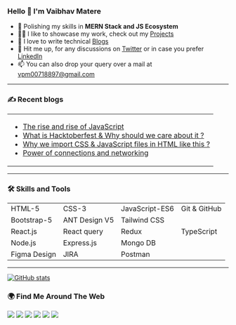 ### Hello 👋 I'm Vaibhav Matere
- 🌱 Polishing my skills in **MERN Stack and JS Ecosystem**
- 👨‍💻 I like to showcase my work, check out my [Projects](https://vaibhav-matere-portfolio-v2.vercel.app/)
- 📝 I love to write technical [Blogs](https://vaibhav-matere-portfolio-v2.vercel.app/)
- 💬 Hit me up, for any discussions on [Twitter](https://twitter.com/vaibhav_matere) or in case you prefer [LinkedIn](https://www.linkedin.com/in/vaibhavmatere/)
- 📫 You can also drop your query over a mail at vpm00718897@gmail.com
-----

### ✍️ Recent blogs

<table>
  <tr>
    <td>

- [The rise and rise of JavaScript](https://www.linkedin.com/pulse/rise-javascript-vaibhav-matere/)
- [What is Hacktoberfest & Why should we care about it ?](https://www.linkedin.com/pulse/what-hactoberfest-why-should-you-care-vaibhav-matere/)
- [Why we import CSS & JavaScript files in HTML like this ?](https://www.linkedin.com/pulse/why-we-import-css-javascript-files-html-like-vaibhav-matere-/?trackingId=V3Whs9EAQXCzJPk9NAcIfg%3D%3D)
- [Power of connections and networking](https://www.linkedin.com/pulse/power-connections-networking-vaibhav-matere/)

 
</td>
  </tr>
</table>

---

### :hammer_and_wrench: Skills and Tools
<table>
  <tr>
      <td>HTML-5</td>
      <td>CSS-3</td>
      <td>JavaScript-ES6</td>
      <td>Git & GitHub</td>
  </tr>
  <tr>
      <td>Bootstrap-5</td>
      <td>ANT Design V5</td>
      <td>Tailwind CSS</td>
  </tr>
  <tr>
      <td>React.js</td>
      <td>React query</td>
      <td>Redux</td>      
      <td>TypeScript</td>
  <tr/>
  <tr>
      <td>Node.js</td>
      <td>Express.js</td>
      <td>Mongo DB</td>
  <tr/>
  <tr>
      <td>Figma Design</td>
      <td>JIRA</td>
      <td>Postman</td>
  <tr/>
</table>

---

[![GitHub stats](https://github-readme-stats.vercel.app/api?username=vaibhav18matere&count_private=true&show_icons=true&theme=dark&text_color=e4e2e2)](https://github.com/vaibhav18matere/github-readme-stats)
  
### 🌍 Find Me Around The Web

<a href="https://twitter.com/vaibhav_matere"><img src="https://img.shields.io/badge/Twitter-1DA1F2?style=for-the-badge&logo=twitter&logoColor=white"/></a>
<a href="https://github.com/vaibhav18matere"><img src="https://img.shields.io/badge/GitHub-100000?style=for-the-badge&logo=github&logoColor=white"/></a>
<a href="https://www.linkedin.com/in/vaibhavmatere/"><img src="https://img.shields.io/badge/LinkedIn-0077B5?style=for-the-badge&logo=linkedin&logoColor=white"/></a>
<a href="https://vaibhavmatere.hashnode.dev/"><img src="https://img.shields.io/badge/Hashnode-2962FF?style=for-the-badge&logo=hashnode&logoColor=white"/></a>
<a href="https://medium.com/@vaibhavmatere"><img src="https://img.shields.io/badge/Medium-12100E?style=for-the-badge&logo=medium&logoColor=white"/></a>
<a href="https://vaibhav-matere-portfolio-v2.vercel.app/"><img src="https://img.shields.io/badge/my_portfolio-000?style=for-the-badge&logo=ko-fi&logoColor=white"/></a>
